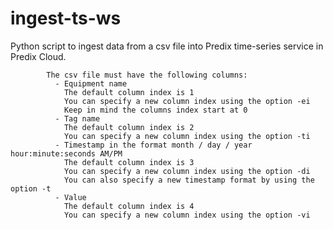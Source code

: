 # ingest-ts-ws
Python script to ingest data from a csv file into Predix time-series service in Predix Cloud.

            The csv file must have the following columns:
              - Equipment name
                The default column index is 1
                You can specify a new column index using the option -ei
                Keep in mind the columns index start at 0
              - Tag name
                The default column index is 2
                You can specify a new column index using the option -ti
              - Timestamp in the format month / day / year hour:minute:seconds AM/PM
                The default column index is 3
                You can specify a new column index using the option -di
                You can also specify a new timestamp format by using the option -t
              - Value
                The default column index is 4
                You can specify a new column index using the option -vi
